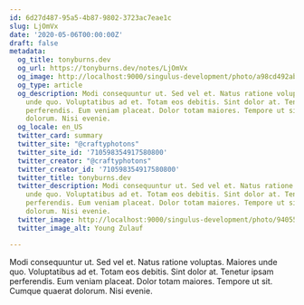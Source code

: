 ```yaml
---
id: 6d27d487-95a5-4b87-9802-3723ac7eae1c
slug: LjOmVx
date: '2020-05-06T00:00:00Z'
draft: false
metadata:
  og_title: tonyburns.dev
  og_url: https://tonyburns.dev/notes/LjOmVx
  og_image: http://localhost:9000/singulus-development/photo/a98cd492ab15830e58c1bb750cdb852f.jpeg
  og_type: article
  og_description: Modi consequuntur ut. Sed vel et. Natus ratione voluptas. Maiores
    unde quo. Voluptatibus ad et. Totam eos debitis. Sint dolor at. Tenetur ipsam
    perferendis. Eum veniam placeat. Dolor totam maiores. Tempore ut sit. Cumque quaerat
    dolorum. Nisi evenie.
  og_locale: en_US
  twitter_card: summary
  twitter_site: "@craftyphotons"
  twitter_site_id: '710598354917580800'
  twitter_creator: "@craftyphotons"
  twitter_creator_id: '710598354917580800'
  twitter_title: tonyburns.dev
  twitter_description: Modi consequuntur ut. Sed vel et. Natus ratione voluptas. Maiores
    unde quo. Voluptatibus ad et. Totam eos debitis. Sint dolor at. Tenetur ipsam
    perferendis. Eum veniam placeat. Dolor totam maiores. Tempore ut sit. Cumque quaerat
    dolorum. Nisi evenie.
  twitter_image: http://localhost:9000/singulus-development/photo/9405525f92f5b393ab07f49c89bff587.jpeg
  twitter_image_alt: Young Zulauf

---
```


Modi consequuntur ut. Sed vel et. Natus ratione voluptas. Maiores unde quo. Voluptatibus ad et. Totam eos debitis. Sint dolor at. Tenetur ipsam perferendis. Eum veniam placeat. Dolor totam maiores. Tempore ut sit. Cumque quaerat dolorum. Nisi evenie.
